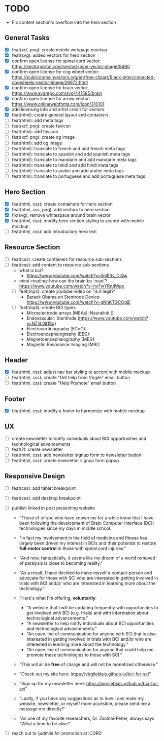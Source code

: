 # TODO
- Fix content section's overflow into the hero section

## General Tasks
  - [X] feat(xcf, png): create mobile webpage mockup
  - [X] feat(svg): added vectors for hero section
  - [X] confirm open license for spinal cord vector: https://vectorportal.com/vector/spine-vector-image/8460
  - [X] confirm open license for cog wheel vector: https://publicdomainvectors.org/en/free-clipart/Black-interconnected-cogwheels-vector-image/26972.html
  - [X] confirm open license for brain vector: https://www.svgrepo.com/svg/441585/brain
  - [X] confirm open license for arrow vector: https://www.onlinewebfonts.com/icon/310101
  - [X] add licensing info and artist credit for vectors
  - [X] feat(html): create general layout and containers
  - [ ] feat(html): add meta tags
  - [ ] feat(xcf, png): create favicon
  - [ ] feat(html): add favicon
  - [ ] feat(xcf, png): create og image
  - [ ] feat(html): add og image
  - [ ] feat(html): translate to french and add french meta tags
  - [ ] feat(html): translate to spanish and add spanish meta tags
  - [ ] feat(html): translate to mandarin and add mandarin meta tags
  - [ ] feat(html): translate to hindi and add hindi meta tags
  - [ ] feat(html): translate to arabic and add arabic meta tags
  - [ ] feat(html): translate to portuguese and add portuguese meta tags

## Hero Section
- [X] feat(html, css): create containers for hero section
- [X] feat(html, css, png): add vectors to hero section
- [X] fix(svg): remove whitespace around brain vector
- [X] feat(html, css): modify hero section styling to accord with mobile mockup
- [ ] feat(html, css): add introductory hero text

## Resource Section
  - [ ] feat(css): create containers for resource sub-sections
  - [ ] feat(css): add content to resource sub-sections
    - what is bci?
      - https://www.youtube.com/watch?v=0nlE3v_DiQw
    - mind-reading: how can the brain be 'read'? https://www.youtube.com/watch?v=hv7wYRndWpo
    - [ ] feat(mp4): create youtube video on "is it legit?"
      - Barack Obama on Stentrode Device: https://www.youtube.com/watch?v=gNhKTGCOglE
    - [ ] feat(mp4): create BCI types
      - Microelectrode arrays (MEAs): Neuralink () 
      - Endovascular: Stentrode (https://www.youtube.com/watch?v=NZlIL0iI1Sg)
      - Electrocorticography (ECoG):
      - Electroencephalography (EEG):
      - Magnetoencephalography (MEG):
      - Magnetic Resonance Imaging (MRI):


## Header
- [X] feat(html, css): adjust nav bar styling to accord with mobile mockup
- [ ] feat(html, css): create "Get help from Virgile" email button
- [ ] feat(html, css): create "Help Promote" email button

## Footer
- [X] feat(html, css): modify a footer to harmonize with mobile mockup

## UX
- [ ] create newsletter to notify individuals about BCI opportunities and technological advancements
- [ ] feat(?): create newsletter
- [ ] feat(html, css): add newsletter signup form to newsletter button
- [ ] feat(html, css): create newsletter signup form popup

## Responsive Design

- [ ] feat(css): add tablet breakpoint
- [ ] feat(css): add desktop breakpoint

- [ ] publish linked in post presenting website
  - "Those of of you who have known me for a while know that I have been following the development of Brain Computer Interface (BCI) technologies since my days in middle school.
  - "In fact my involvement in the field of medicine and fitness has largely been driven my interest in BCIs and their potential to restore **full-motor control** in those with spinal cord injuries."
  - "And now, fantastically, it seems like my dream of a world removed of paralysis is close to becoming reality."
  - "As a result, I have decided to make myself a contact-person and advocate for those with SCI who are interested in getting involved in trials with BCI and/or who are interested in learning more about the technology."
  - "Here's what I'm offering, **voluntarily**:
    - "A website that I will be updating frequently with opportunities to get involved with BCI (e.g. trials) and with information about technological advancements."
    - "A newsletter to help notify individuals about BCI opportunities and technological advancements."
    - "An open line of communication for anyone with SCI that is also interested in getting involved in trials with BCI and/or who are interested in learning more about the technology."
    - "An open line of communication for anyone that could help me promote these technologies to those with SCI."
  - "This will all be **free** of charge and will not be monetized otherwise."
  - "Check out my site here: https://virgileblais.github.io/bci-for-sci"
  - "Sign up for my newsletter here: https://virgileblais.github.io/bci-for-sci"
  - "Lastly, if you have any suggestions as to how I can make my website, newsletter, or myself more accesible, please send me a message me directly!"

  - "As one of my favorite researchers, Dr. Zsolnai-Fehér, always says "What a time to be alive!"

- [ ] reach out to ljudmila for promotion at iCORD
